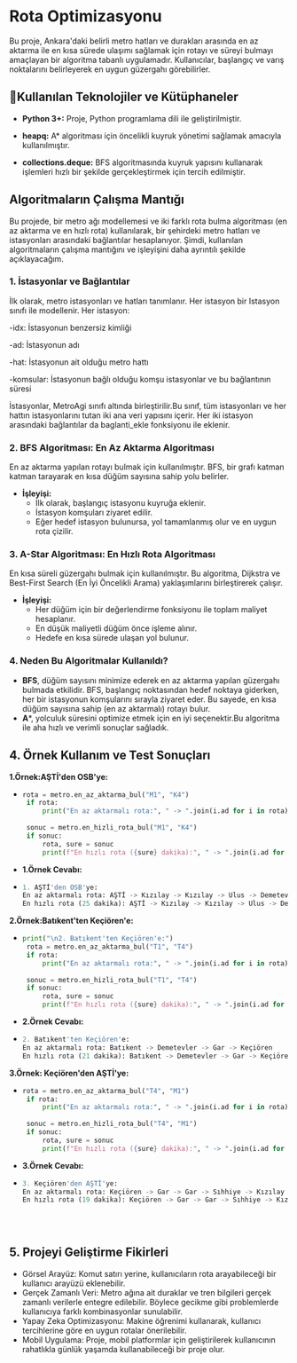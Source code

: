 # Rota Optimizasyonu
Bu proje, Ankara'daki belirli metro hatları ve durakları arasında en az aktarma ile en kısa sürede ulaşımı sağlamak için rotayı ve süreyi bulmayı amaçlayan bir algoritma tabanlı uygulamadır. Kullanıcılar, başlangıç ve varış noktalarını belirleyerek en uygun güzergahı görebilirler.

## 📌Kullanılan Teknolojiler ve Kütüphaneler
- **Python 3+:** Proje, Python programlama dili ile geliştirilmiştir.

- **heapq:** A* algoritması için öncelikli kuyruk yönetimi sağlamak amacıyla kullanılmıştır.

- **collections.deque:** BFS algoritmasında kuyruk yapısını kullanarak işlemleri hızlı bir şekilde gerçekleştirmek için tercih edilmiştir.
  
## Algoritmaların Çalışma Mantığı

Bu projede, bir metro ağı modellemesi ve iki farklı rota bulma algoritması (en az aktarma ve en hızlı rota) kullanılarak, bir şehirdeki metro hatları ve istasyonları arasındaki bağlantılar hesaplanıyor. Şimdi, kullanılan algoritmaların çalışma mantığını ve işleyişini daha ayrıntılı şekilde açıklayacağım.

### 1. **İstasyonlar ve Bağlantılar**
İlk olarak, metro istasyonları ve hatları tanımlanır. Her istasyon bir Istasyon sınıfı ile modellenir. Her istasyon:

-idx: İstasyonun benzersiz kimliği

-ad: İstasyonun adı

-hat: İstasyonun ait olduğu metro hattı

-komsular: İstasyonun bağlı olduğu komşu istasyonlar ve bu bağlantının süresi

İstasyonlar, MetroAgi sınıfı altında birleştirilir.Bu sınıf, tüm istasyonları ve her hattın istasyonlarını tutan iki ana veri yapısını içerir.
Her iki istasyon arasındaki bağlantılar da baglanti_ekle fonksiyonu ile eklenir.


### 2. **BFS Algoritması: En Az Aktarma Algoritması**
  En az aktarma yapılan rotayı bulmak için kullanılmıştır. BFS, bir grafı katman katman tarayarak en kısa düğüm sayısına sahip yolu belirler.

- **İşleyişi:**
  - İlk olarak, başlangıç istasyonu kuyruğa eklenir.
  - İstasyon komşuları ziyaret edilir.
  - Eğer hedef istasyon bulunursa, yol tamamlanmış olur ve en uygun rota çizilir.

### 3. **A-Star Algoritması: En Hızlı Rota Algoritması**
  En kısa süreli güzergahı bulmak için kullanılmıştır. Bu algoritma, Dijkstra ve Best-First Search (En İyi Öncelikli Arama) yaklaşımlarını birleştirerek çalışır.

- **İşleyişi:**
  - Her düğüm için bir değerlendirme fonksiyonu ile toplam maliyet hesaplanır.
  - En düşük maliyetli düğüm önce işleme alınır.
  - Hedefe en kısa sürede ulaşan yol bulunur.
### 4. **Neden Bu Algoritmalar Kullanıldı?**
- **BFS**, düğüm sayısını minimize ederek en az aktarma yapılan güzergahı bulmada etkilidir. BFS, başlangıç noktasından hedef noktaya giderken, her bir istasyonun komşularını sırayla ziyaret eder. Bu sayede, en kısa düğüm sayısına sahip (en az aktarmalı) rotayı bulur.
- **A***, yolculuk süresini optimize etmek için en iyi seçenektir.Bu algoritma ile aha hızlı ve verimli sonuçlar sağladık.

## 4. **Örnek Kullanım ve Test Sonuçları**
 **1.Örnek:AŞTİ'den OSB'ye:**
 - ```python
   rota = metro.en_az_aktarma_bul("M1", "K4")
    if rota:
        print("En az aktarmalı rota:", " -> ".join(i.ad for i in rota))
    
    sonuc = metro.en_hizli_rota_bul("M1", "K4")
    if sonuc:
        rota, sure = sonuc
        print(f"En hızlı rota ({sure} dakika):", " -> ".join(i.ad for i in rota))
- **1.Örnek Cevabı:**
 - ```python
   1. AŞTİ'den OSB'ye:
   En az aktarmalı rota: AŞTİ -> Kızılay -> Kızılay -> Ulus -> Demetevler -> OSB
   En hızlı rota (25 dakika): AŞTİ -> Kızılay -> Kızılay -> Ulus -> Demetevler -> OSB
 **2.Örnek:Batıkent'ten Keçiören'e:**
 - ```python
   print("\n2. Batıkent'ten Keçiören'e:")
    rota = metro.en_az_aktarma_bul("T1", "T4")
    if rota:
        print("En az aktarmalı rota:", " -> ".join(i.ad for i in rota))
    
    sonuc = metro.en_hizli_rota_bul("T1", "T4")
    if sonuc:
        rota, sure = sonuc
        print(f"En hızlı rota ({sure} dakika):", " -> ".join(i.ad for i in rota))
- **2.Örnek Cevabı:**
 - ```python
   2. Batıkent'ten Keçiören'e:
   En az aktarmalı rota: Batıkent -> Demetevler -> Gar -> Keçiören
   En hızlı rota (21 dakika): Batıkent -> Demetevler -> Gar -> Keçiören
**3.Örnek: Keçiören'den AŞTİ'ye:**
 - ```python
   rota = metro.en_az_aktarma_bul("T4", "M1")
    if rota:
        print("En az aktarmalı rota:", " -> ".join(i.ad for i in rota))
    
    sonuc = metro.en_hizli_rota_bul("T4", "M1")
    if sonuc:
        rota, sure = sonuc
        print(f"En hızlı rota ({sure} dakika):", " -> ".join(i.ad for i in rota))
- **3.Örnek Cevabı:**
 - ```python
   3. Keçiören'den AŞTİ'ye:
   En az aktarmalı rota: Keçiören -> Gar -> Gar -> Sıhhiye -> Kızılay -> AŞTİ
   En hızlı rota (19 dakika): Keçiören -> Gar -> Gar -> Sıhhiye -> Kızılay -> AŞTİ
  
  
  


## 5. **Projeyi Geliştirme Fikirleri**
- Görsel Arayüz: Komut satırı yerine, kullanıcıların rota arayabileceği bir kullanıcı arayüzü eklenebilir.
- Gerçek Zamanlı Veri: Metro ağına ait duraklar ve tren bilgileri gerçek zamanlı verilerle entegre edilebilir. Böylece gecikme gibi problemlerde kullanıcıya farklı kombinasyonlar sunulabilir.
- Yapay Zeka Optimizasyonu: Makine öğrenimi kullanarak, kullanıcı tercihlerine göre en uygun rotalar önerilebilir.
- Mobil Uygulama: Proje, mobil platformlar için geliştirilerek kullanıcının rahatlıkla günlük yaşamda kullanabileceği bir proje olur.





